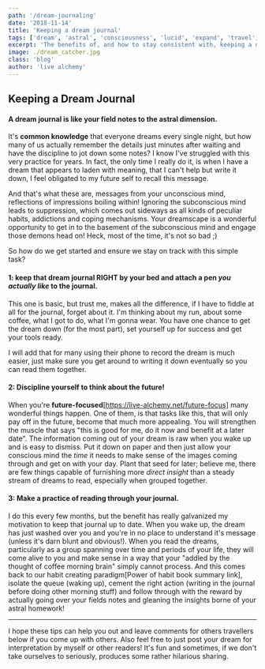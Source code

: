 ```yaml
---
path: '/dream-journaling'
date: '2018-11-14'
title: 'Keeping a dream journal'
tags: ['dream', 'astral', 'consciousness', 'lucid', 'expand', 'travel', 'experience']
excerpt: 'The benefits of, and how to stay consistent with, keeping a dream journal.'
image: ./dream_catcher.jpg
class: 'blog'
author: 'live alchemy'
---
```

## Keeping a Dream Journal

#### A dream journal is like your field notes to the astral dimension.

It's **common knowledge** that everyone dreams every single night, but how many of us actually remember the details just minutes after waiting and have the discipline to jot down some notes? I know I've struggled with this very practice for years. In fact, the only time I really do it, is when I have a dream that appears to laden with meaning, that I can't help but write it down, I feel obligated to my future self to recall this message.

And that's what these are, messages from your unconscious mind, reflections of impressions boiling within! Ignoring the subconscious mind leads to suppression, which comes out sideways as all kinds of peculiar habits, addictions and coping mechanisms. Your dreamscape is a wonderful opportunity to get in to the basement of the subconscious mind and engage those demons head on! Heck, most of the time, it's not so bad ;)

So how do we get started and ensure we stay on track with this simple task?

#### 1: keep that dream journal RIGHT by your bed and attach a pen _you actually like_ to the journal.

This one is basic, but trust me, makes all the difference, if I have to fiddle at all for the journal, forget about it. I'm thinking about my run, about some coffee, what I got to do, what I'm gonna wear. You have one chance to get the dream down (for the most part), set yourself up for success and get your tools ready.

I will add that for many using their phone to record the dream is much easier, just make sure you get around to writing it down eventually so you can read them together.

#### 2: Discipline yourself to **think about the future**!

When you're **future-focused**[https://live-alchemy.net/future-focus] many wonderful things happen. One of them, is that tasks like this, that will only pay off in the future, become that much more appealing. You will strengthen the muscle that says "this is good for me, do it now and benefit at a later date". The information coming out of your dream is raw when you wake up and is easy to dismiss. Put it down on paper and then just allow your conscious mind the _time_ it needs to make sense of the images coming through and get on with your day. Plant that seed for later; believe me, there are few things capable of furnishing more *direct insight* than a steady stream of dreams to read, especially when grouped together.

#### 3:  Make a practice of reading through your journal.

I do this every few months, but the benefit has really galvanized my motivation to keep that journal up to date. When you wake up, the dream has just washed over you and you're in no place to understand it's message (unless it's darn blunt and obvious!). When you read the dreams, particularly as a group spanning over time and periods of your life, they will come alive to you and make sense in a way that your "addled by the thought of coffee morning brain" simply cannot process. And this comes back to our habit creating paradigm[Power of habit book summary link], isolate the queue (waking up), cement the right action (writing in the journal before doing other morning stuff) and follow through with the reward by actually going over your fields notes and gleaning the insights borne of your astral homework!

---

I hope these tips can help you out and leave comments for others travellers below if you come up with others. Also feel free to just post your dream for interpretation by myself or other readers! It's fun and sometimes, if we don't take ourselves to seriously, produces some rather hilarious sharing.

